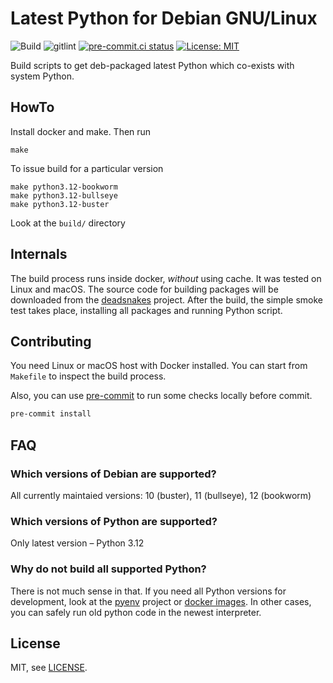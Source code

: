 # Latest Python for Debian GNU/Linux

![Build](https://github.com/weastur/python-debian/workflows/Build%20and%20Release/badge.svg)
![gitlint](https://github.com/weastur/python-debian/workflows/gitlint/badge.svg)
[![pre-commit.ci status](https://results.pre-commit.ci/badge/github/weastur/python-debian/master.svg)](https://results.pre-commit.ci/latest/github/weastur/python-debian/master)
[![License: MIT](https://img.shields.io/badge/License-MIT-blue.svg)](LICENSE)

Build scripts to get deb-packaged latest Python which co-exists with system Python.

## HowTo

Install docker and make. Then run

```shell
make
```

To issue build for a particular version

```shell
make python3.12-bookworm
make python3.12-bullseye
make python3.12-buster
```

Look at the `build/` directory

## Internals

The build process runs inside docker, *without* using cache. It was tested on Linux and macOS.
The source code for building packages will be downloaded from the [deadsnakes](https://github.com/deadsnakes) project.
After the build, the simple smoke test takes place, installing all packages and running Python script.

## Contributing

You need Linux or macOS host with Docker installed.
You can start from `Makefile` to inspect the build process.

Also, you can use [pre-commit](https://pre-commit.com) to run some checks
locally before commit.

```bash
pre-commit install
```

## FAQ

### Which versions of Debian are supported?

All currently maintaied versions: 10 (buster), 11 (bullseye), 12 (bookworm)

### Which versions of Python are supported?

Only latest version – Python 3.12

### Why do not build all supported Python?

There is not much sense in that. If you need all Python versions for development, look at the
[pyenv](https://github.com/pyenv/pyenv) project or [docker images](https://hub.docker.com/_/python).
In other cases, you can safely run old python code in the newest interpreter.

## License

MIT, see [LICENSE](./LICENSE).
